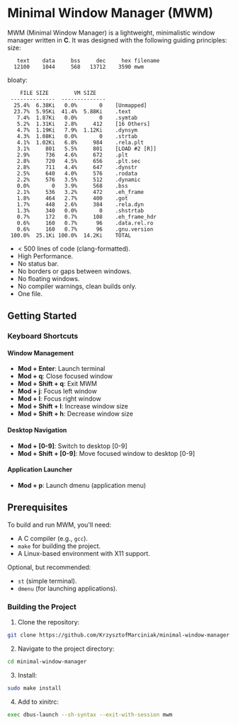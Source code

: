 # Minimal Window Manager (MWM)

MWM (Minimal Window Manager) is a lightweight, minimalistic window manager written in **C**. It was designed with the following guiding principles:
size:
```
   text	   data	    bss	    dec	    hex	filename
  12100	   1044	    568	  13712	   3590	mwm
```
bloaty:
```
    FILE SIZE        VM SIZE    
 --------------  -------------- 
  25.4%  6.38Ki   0.0%       0    [Unmapped]
  23.7%  5.95Ki  41.4%  5.88Ki    .text
   7.4%  1.87Ki   0.0%       0    .symtab
   5.2%  1.31Ki   2.8%     412    [16 Others]
   4.7%  1.19Ki   7.9%  1.12Ki    .dynsym
   4.3%  1.08Ki   0.0%       0    .strtab
   4.1%  1.02Ki   6.8%     984    .rela.plt
   3.1%     801   5.5%     801    [LOAD #2 [R]]
   2.9%     736   4.6%     672    .plt
   2.8%     720   4.5%     656    .plt.sec
   2.8%     711   4.4%     647    .dynstr
   2.5%     640   4.0%     576    .rodata
   2.2%     576   3.5%     512    .dynamic
   0.0%       0   3.9%     568    .bss
   2.1%     536   3.2%     472    .eh_frame
   1.8%     464   2.7%     400    .got
   1.7%     448   2.6%     384    .rela.dyn
   1.3%     340   0.0%       0    .shstrtab
   0.7%     172   0.7%     108    .eh_frame_hdr
   0.6%     160   0.7%      96    .data.rel.ro
   0.6%     160   0.7%      96    .gnu.version
 100.0%  25.1Ki 100.0%  14.2Ki    TOTAL
```
* < 500 lines of code (clang-formatted).
* High Performance.
* No status bar.
* No borders or gaps between windows.
* No floating windows.
* No compiler warnings, clean builds only.
* One file.

## Getting Started
### Keyboard Shortcuts

#### Window Management
- **Mod + Enter**: Launch terminal
- **Mod + q**: Close focused window
- **Mod + Shift + q**: Exit MWM
- **Mod + j**: Focus left window
- **Mod + l**: Focus right window
- **Mod + Shift + l**: Increase window size
- **Mod + Shift + h**: Decrease window size

#### Desktop Navigation
- **Mod + [0-9]**: Switch to desktop [0-9]
- **Mod + Shift + [0-9]**: Move focused window to desktop [0-9]

#### Application Launcher
- **Mod + p**: Launch dmenu (application menu)
## Prerequisites
To build and run MWM, you'll need:
- A C compiler (e.g., `gcc`).
- `make` for building the project.
- A Linux-based environment with X11 support.

Optional, but recommended:
- `st` (simple terminal).
- `dmenu` (for launching applications).

### Building the Project

1. Clone the repository:
```bash
git clone https://github.com/KrzysztofMarciniak/minimal-window-manager.git
```
2. Navigate to the project directory: 
```bash
cd minimal-window-manager
```
3. Install:
```bash
sudo make install
```
4. Add to xinitrc:

```bash
exec dbus-launch --sh-syntax --exit-with-session mwm
```

